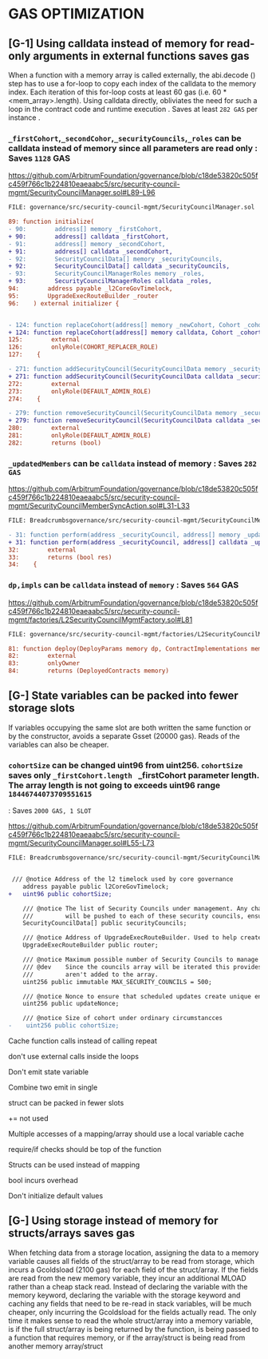 # GAS OPTIMIZATION

##

## [G-1] Using calldata instead of memory for read-only arguments in external functions saves gas

When a function with a memory array is called externally, the abi.decode ()  step has to use a for-loop to copy each index of the calldata to the memory index. Each iteration of this for-loop costs at least 60 gas (i.e. 60 * <mem_array>.length). Using calldata directly, obliviates the need for such a loop in the contract code and runtime execution . Saves at least ``282 GAS`` per instance .

### ``_firstCohort``,``_secondCohor``,``_securityCouncils``,``_roles`` can be calldata instead of memory since all parameters are read only : Saves ``1128`` GAS


https://github.com/ArbitrumFoundation/governance/blob/c18de53820c505fc459f766c1b224810eaeaabc5/src/security-council-mgmt/SecurityCouncilManager.sol#L89-L96

```diff
FILE: governance/src/security-council-mgmt/SecurityCouncilManager.sol

89: function initialize(
- 90:        address[] memory _firstCohort,
+ 90:        address[] calldata _firstCohort,
- 91:        address[] memory _secondCohort,
+ 91:        address[] calldata _secondCohort,
- 92:        SecurityCouncilData[] memory _securityCouncils,
+ 92:        SecurityCouncilData[] calldata _securityCouncils,
- 93:        SecurityCouncilManagerRoles memory _roles,
+ 93:        SecurityCouncilManagerRoles calldata _roles,
94:        address payable _l2CoreGovTimelock,
95:        UpgradeExecRouteBuilder _router
96:    ) external initializer {


- 124: function replaceCohort(address[] memory _newCohort, Cohort _cohort)
+ 124: function replaceCohort(address[] memory calldata, Cohort _cohort)
125:        external
126:        onlyRole(COHORT_REPLACER_ROLE)
127:    {

- 271: function addSecurityCouncil(SecurityCouncilData memory _securityCouncilData)
+ 271: function addSecurityCouncil(SecurityCouncilData calldata _securityCouncilData)
272:        external
273:        onlyRole(DEFAULT_ADMIN_ROLE)
274:    {

- 279: function removeSecurityCouncil(SecurityCouncilData memory _securityCouncilData)
+ 279: function removeSecurityCouncil(SecurityCouncilData calldata _securityCouncilData)
280:        external
281:        onlyRole(DEFAULT_ADMIN_ROLE)
282:        returns (bool)

```

### ``_updatedMembers`` can be ``calldata`` instead of memory : Saves ``282 GAS``

https://github.com/ArbitrumFoundation/governance/blob/c18de53820c505fc459f766c1b224810eaeaabc5/src/security-council-mgmt/SecurityCouncilMemberSyncAction.sol#L31-L33

```diff
FILE: Breadcrumbsgovernance/src/security-council-mgmt/SecurityCouncilMemberSyncAction.sol

- 31: function perform(address _securityCouncil, address[] memory _updatedMembers, uint256 _nonce)
+ 31: function perform(address _securityCouncil, address[] calldata _updatedMembers, uint256 _nonce)
32:        external
33:        returns (bool res)
34:    {

```

### ``dp,impls`` can be ``calldata`` instead of ``memory`` : Saves ``564`` GAS

https://github.com/ArbitrumFoundation/governance/blob/c18de53820c505fc459f766c1b224810eaeaabc5/src/security-council-mgmt/factories/L2SecurityCouncilMgmtFactory.sol#L81

```diff
FILE: governance/src/security-council-mgmt/factories/L2SecurityCouncilMgmtFactory.sol

81: function deploy(DeployParams memory dp, ContractImplementations memory impls)
82:        external
83:        onlyOwner
84:        returns (DeployedContracts memory)

```

##

## [G-] State variables can be packed into fewer storage slots

If variables occupying the same slot are both written the same function or by the constructor, avoids a separate Gsset (20000 gas). Reads of the variables can also be cheaper.


### ``cohortSize`` can be changed uint96 from uint256. ``cohortSize`` saves only ``_firstCohort.length `` _firstCohort parameter length. The array length is not going to exceeds uint96 range ``18446744073709551615``
: Saves ``2000 GAS, 1 SLOT``


https://github.com/ArbitrumFoundation/governance/blob/c18de53820c505fc459f766c1b224810eaeaabc5/src/security-council-mgmt/SecurityCouncilManager.sol#L55-L73

```diff
FILE: Breadcrumbsgovernance/src/security-council-mgmt/SecurityCouncilManager.sol


 /// @notice Address of the l2 timelock used by core governance
    address payable public l2CoreGovTimelock;
+   uint96 public cohortSize;

    /// @notice The list of Security Councils under management. Any changes to the cohorts in this manager
    ///         will be pushed to each of these security councils, ensuring that they all stay in sync
    SecurityCouncilData[] public securityCouncils;

    /// @notice Address of UpgradeExecRouteBuilder. Used to help create security council updates
    UpgradeExecRouteBuilder public router;

    /// @notice Maximum possible number of Security Councils to manage
    /// @dev    Since the councils array will be iterated this provides a safety check to make too many Sec Councils
    ///         aren't added to the array.
    uint256 public immutable MAX_SECURITY_COUNCILS = 500;

    /// @notice Nonce to ensure that scheduled updates create unique entries in the timelocks
    uint256 public updateNonce;

    /// @notice Size of cohort under ordinary circumstancces
-    uint256 public cohortSize;


```



Cache function calls instead of calling repeat 

don't use external calls inside the loops 

Don't emit state variable 

Combine two emit in single 

struct can be packed in fewer slots 

+= not used 

Multiple accesses of a mapping/array should use a local variable cache

require/if checks should be top of the function 


Structs can be used instead of mapping 

bool incurs overhead

Don't initialize default values 

## [G-] Using storage instead of memory for structs/arrays saves gas

When fetching data from a storage location, assigning the data to a memory variable causes all fields of the struct/array to be read from storage, which incurs a Gcoldsload (2100 gas) for each field of the struct/array. If the fields are read from the new memory variable, they incur an additional MLOAD rather than a cheap stack read. Instead of declaring the variable with the memory keyword, declaring the variable with the storage keyword and caching any fields that need to be re-read in stack variables, will be much cheaper, only incurring the Gcoldsload for the fields actually read. The only time it makes sense to read the whole struct/array into a memory variable, is if the full struct/array is being returned by the function, is being passed to a function that requires memory, or if the array/struct is being read from another memory array/struct

